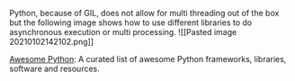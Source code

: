 ---
---

Python, because of GIL, does not allow for multi threading out of the box but the following image shows how to use different libraries to do asynchronous execution or multi processing.
![[Pasted image 20210102142102.png]]

[Awesome Python](https://github.com/vinta/awesome-python): A curated list of awesome Python frameworks, libraries, software and resources.